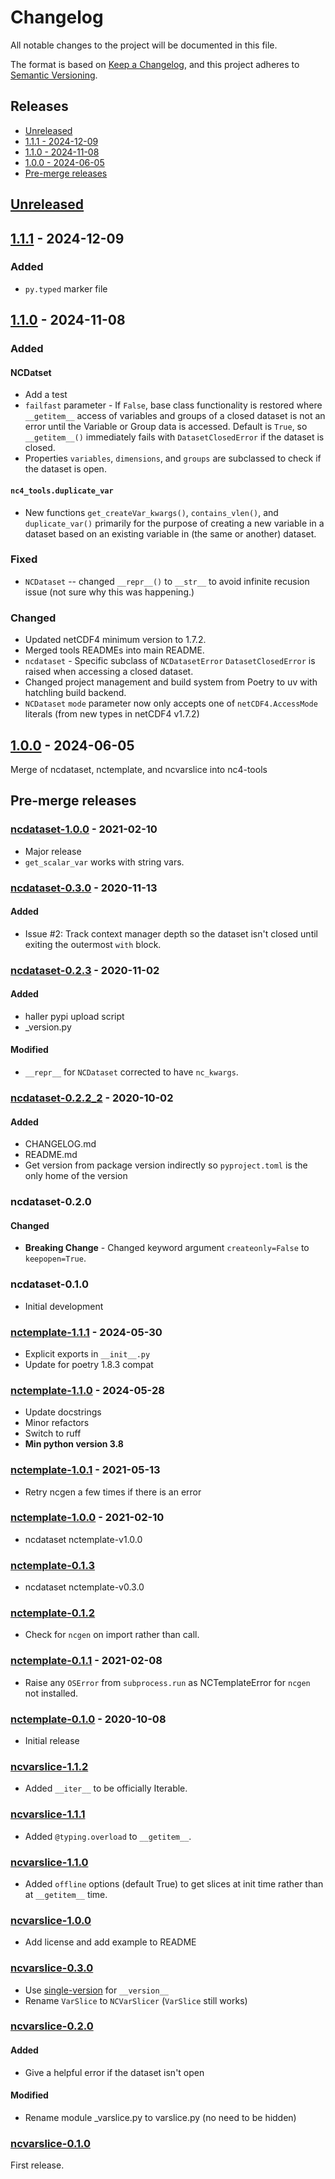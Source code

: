 # Changelog

All notable changes to the project will be documented in this file.

The format is based on [Keep a Changelog](https://keepachangelog.com/en/1.1.0/),
and this project adheres to [Semantic Versioning](https://semver.org/spec/v2.0.0.html).

<!--see .vscode/settings.json for TOC settings -->
## Releases <!-- omit in toc -->

<!--Automatically generated in VSCode with Markdown All in One extension-->
- [Unreleased](#unreleased)
- [1.1.1 - 2024-12-09](#111---2024-12-09)
- [1.1.0 - 2024-11-08](#110---2024-11-08)
- [1.0.0 - 2024-06-05](#100---2024-06-05)
- [Pre-merge releases](#pre-merge-releases)

<!--REM release subheadings: Added, Fixed, Changed, Removed -->

## [Unreleased]

## [1.1.1] - 2024-12-09

### Added

- `py.typed` marker file

## [1.1.0] - 2024-11-08

### Added

#### NCDatset

- Add a test
- `failfast` parameter - If `False`, base class functionality is restored where
  `__getitem__` access of variables and groups of a closed dataset is not an error until
  the Variable or Group data is accessed. Default is `True`, so `__getitem__()`
  immediately fails with `DatasetClosedError` if the dataset is closed.
- Properties `variables`, `dimensions`, and `groups` are subclassed to check if the
  dataset is open.

#### `nc4_tools.duplicate_var`

- New functions `get_createVar_kwargs()`, `contains_vlen()`, and `duplicate_var()`
  primarily for the purpose of creating a new variable in a dataset based on an existing
  variable in (the same or another) dataset.

### Fixed

- `NCDataset` -- changed `__repr__()` to `__str__` to avoid infinite recusion issue (not
  sure why this was happening.)

### Changed

- Updated netCDF4 minimum version to 1.7.2.
- Merged tools READMEs into main README.
- `ncdataset` - Specific subclass of `NCDatasetError` `DatasetClosedError` is raised when
  accessing a closed dataset.
- Changed project management and build system from Poetry to uv with hatchling build
  backend.
- `NCDataset` `mode` parameter now only accepts one of `netCDF4.AccessMode` literals (from
  new types in netCDF4 v1.7.2)

## [1.0.0] - 2024-06-05

Merge of ncdataset, nctemplate, and ncvarslice into nc4-tools

## Pre-merge releases

### [ncdataset-1.0.0] - 2021-02-10

- Major release
- `get_scalar_var` works with string vars.

### [ncdataset-0.3.0] - 2020-11-13

#### Added

- Issue #2: Track context manager depth so the dataset isn't closed until exiting the outermost `with` block.

### [ncdataset-0.2.3] - 2020-11-02

#### Added

- haller pypi upload script
- _version.py

#### Modified

- `__repr__` for `NCDataset` corrected to have `nc_kwargs`.

### [ncdataset-0.2.2_2] - 2020-10-02

#### Added

- CHANGELOG.md
- README.md
- Get version from package version indirectly so `pyproject.toml` is the only home of the version

### ncdataset-0.2.0

#### Changed

- **Breaking Change** - Changed keyword argument `createonly=False` to `keepopen=True`.

### ncdataset-0.1.0

- Initial development

### [nctemplate-1.1.1] - 2024-05-30

- Explicit exports in `__init__.py`
- Update for poetry 1.8.3 compat

### [nctemplate-1.1.0] - 2024-05-28

- Update docstrings
- Minor refactors
- Switch to ruff
- **Min python version 3.8**

### [nctemplate-1.0.1] - 2021-05-13

- Retry ncgen a few times if there is an error

### [nctemplate-1.0.0] - 2021-02-10

- ncdataset nctemplate-v1.0.0

### [nctemplate-0.1.3]

- ncdataset nctemplate-v0.3.0

### [nctemplate-0.1.2]

- Check for `ncgen` on import rather than call.

### [nctemplate-0.1.1] - 2021-02-08

- Raise any `OSError` from `subprocess.run` as NCTemplateError for `ncgen` not installed.

### [nctemplate-0.1.0] - 2020-10-08

- Initial release

### [ncvarslice-1.1.2]

- Added `__iter__` to be officially Iterable.

### [ncvarslice-1.1.1]

- Added `@typing.overload` to `__getitem__`.

### [ncvarslice-1.1.0]

- Added `offline` options (default True) to get slices at init time rather than at `__getitem__` time.

### [ncvarslice-1.0.0]

- Add license and add example to README

### [ncvarslice-0.3.0]

- Use [single-version](https://github.com/hongquan/single-version)  for `__version__`
- Rename `VarSlice` to `NCVarSlicer` (`VarSlice` still works)

### [ncvarslice-0.2.0]

#### Added

- Give a helpful error if the dataset isn't open

#### Modified

- Rename module _varslice.py to varslice.py (no need to be hidden)

### [ncvarslice-0.1.0]

First release.

<!--nc4-tools post-merge comparison links-->
[Unreleased]: https://gitlab.com/osu-nrsg/nc4-tools/-/compare/v1.1.1...master
[1.1.1]: https://gitlab.com/osu-nrsg/nc4-tools/-/compare/v1.1.0...v1.1.1
[1.1.0]: https://gitlab.com/osu-nrsg/nc4-tools/-/compare/v1.0.0...v1.1.0
[1.0.0]: https://gitlab.com/osu-nrsg/nc4-tools/-/tags/v1.0.0

<!--ncdataset comparison links-->
[ncdataset-1.0.0]: https://gitlab.com/osu-nrsg/nc4-tools/-/compare/ncdataset-v0.3.0...ncdataset-v1.0.0
[ncdataset-0.3.0]: https://gitlab.com/osu-nrsg/nc4-tools/-/compare/ncdataset-v0.2.3...ncdataset-v0.3.0
[ncdataset-0.2.3]: https://gitlab.com/osu-nrsg/nc4-tools/-/compare/ncdataset-v0.2.2_2...ncdataset-v0.2.3
[ncdataset-0.2.2_2]: https://gitlab.com/osu-nrsg/nc4-tools/-/tree/ncdataset-v0.2.2_2

<!--nctemplate comparison links-->
[nctemplate-1.1.1]: https://gitlab.com/osu-nrsg/nc4-tools/compare/nctemplate-v1.1.0...nctemplate-v1.1.1
[nctemplate-1.1.0]: https://gitlab.com/osu-nrsg/nc4-tools/compare/nctemplate-v1.0.1...nctemplate-v1.1.0
[nctemplate-1.0.1]: https://gitlab.com/osu-nrsg/nc4-tools/compare/nctemplate-v1.0.0...nctemplate-v1.0.1
[nctemplate-1.0.0]: https://gitlab.com/osu-nrsg/nc4-tools/compare/nctemplate-v0.1.3...nctemplate-v1.0.0
[nctemplate-0.1.3]: https://gitlab.com/osu-nrsg/nc4-tools/compare/nctemplate-v0.1.2...nctemplate-v0.1.3
[nctemplate-0.1.2]: https://gitlab.com/osu-nrsg/nc4-tools/compare/nctemplate-v0.1.1...nctemplate-v0.1.2
[nctemplate-0.1.1]: https://gitlab.com/osu-nrsg/nc4-tools/compare/nctemplate-v0.1.0...nctemplate-v0.1.1
[nctemplate-0.1.0]: https://gitlab.com/osu-nrsg/nc4-tools/-/tree/nctemplate-v0.1.0

<!--ncvarslice comparison links-->
[ncvarslice-1.1.2]: https://gitlab.com/osu-nrsg/nc4-tools/-/compare/ncvarslice-v1.1.1...ncvarslice-v1.1.2
[ncvarslice-1.1.1]: https://gitlab.com/osu-nrsg/nc4-tools/-/compare/ncvarslice-v1.1.0...ncvarslice-v1.1.1
[ncvarslice-1.1.0]: https://gitlab.com/osu-nrsg/nc4-tools/-/compare/ncvarslice-v1.0.0...ncvarslice-v1.1.0
[ncvarslice-1.0.0]: https://gitlab.com/osu-nrsg/nc4-tools/-/compare/ncvarslice-v0.3.0...ncvarslice-v1.0.0
[ncvarslice-0.3.0]: https://gitlab.com/osu-nrsg/nc4-tools/-/compare/ncvarslice-v0.2.0...ncvarslice-v0.3.0
[ncvarslice-0.2.0]: https://gitlab.com/osu-nrsg/nc4-tools/-/compare/ncvarslice-v0.1.0...ncvarslice-v0.2.0
[ncvarslice-0.1.0]: https://gitlab.com/osu-nrsg/nc4-tools/-/tree/ncvarslice-v0.1.0
